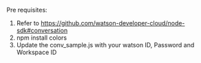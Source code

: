 Pre requisites:
1. Refer to https://github.com/watson-developer-cloud/node-sdk#conversation
2. npm install colors
3. Update the conv_sample.js with your watson ID, Password and Workspace ID
